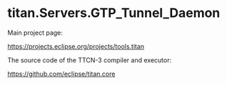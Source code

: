 # titan.Servers.GTP_Tunnel_Daemon

Main project page:

https://projects.eclipse.org/projects/tools.titan

The source code of the TTCN-3 compiler and executor:

https://github.com/eclipse/titan.core
